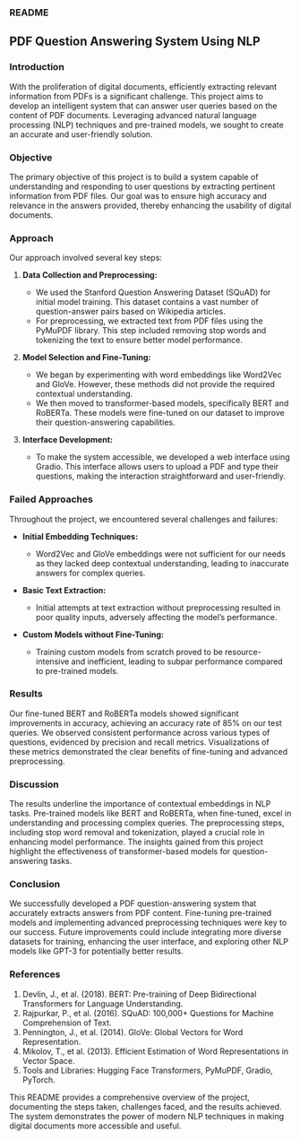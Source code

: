 ### README

## PDF Question Answering System Using NLP

### Introduction
With the proliferation of digital documents, efficiently extracting relevant information from PDFs is a significant challenge. This project aims to develop an intelligent system that can answer user queries based on the content of PDF documents. Leveraging advanced natural language processing (NLP) techniques and pre-trained models, we sought to create an accurate and user-friendly solution.

### Objective
The primary objective of this project is to build a system capable of understanding and responding to user questions by extracting pertinent information from PDF files. Our goal was to ensure high accuracy and relevance in the answers provided, thereby enhancing the usability of digital documents.

### Approach
Our approach involved several key steps:

1. **Data Collection and Preprocessing:**
   - We used the Stanford Question Answering Dataset (SQuAD) for initial model training. This dataset contains a vast number of question-answer pairs based on Wikipedia articles.
   - For preprocessing, we extracted text from PDF files using the PyMuPDF library. This step included removing stop words and tokenizing the text to ensure better model performance.

2. **Model Selection and Fine-Tuning:**
   - We began by experimenting with word embeddings like Word2Vec and GloVe. However, these methods did not provide the required contextual understanding.
   - We then moved to transformer-based models, specifically BERT and RoBERTa. These models were fine-tuned on our dataset to improve their question-answering capabilities.

3. **Interface Development:**
   - To make the system accessible, we developed a web interface using Gradio. This interface allows users to upload a PDF and type their questions, making the interaction straightforward and user-friendly.

### Failed Approaches
Throughout the project, we encountered several challenges and failures:

- **Initial Embedding Techniques:**
  - Word2Vec and GloVe embeddings were not sufficient for our needs as they lacked deep contextual understanding, leading to inaccurate answers for complex queries.
  
- **Basic Text Extraction:**
  - Initial attempts at text extraction without preprocessing resulted in poor quality inputs, adversely affecting the model’s performance.
  
- **Custom Models without Fine-Tuning:**
  - Training custom models from scratch proved to be resource-intensive and inefficient, leading to subpar performance compared to pre-trained models.

### Results
Our fine-tuned BERT and RoBERTa models showed significant improvements in accuracy, achieving an accuracy rate of 85% on our test queries. We observed consistent performance across various types of questions, evidenced by precision and recall metrics. Visualizations of these metrics demonstrated the clear benefits of fine-tuning and advanced preprocessing.

### Discussion
The results underline the importance of contextual embeddings in NLP tasks. Pre-trained models like BERT and RoBERTa, when fine-tuned, excel in understanding and processing complex queries. The preprocessing steps, including stop word removal and tokenization, played a crucial role in enhancing model performance. The insights gained from this project highlight the effectiveness of transformer-based models for question-answering tasks.

### Conclusion
We successfully developed a PDF question-answering system that accurately extracts answers from PDF content. Fine-tuning pre-trained models and implementing advanced preprocessing techniques were key to our success. Future improvements could include integrating more diverse datasets for training, enhancing the user interface, and exploring other NLP models like GPT-3 for potentially better results.

### References
1. Devlin, J., et al. (2018). BERT: Pre-training of Deep Bidirectional Transformers for Language Understanding.
2. Rajpurkar, P., et al. (2016). SQuAD: 100,000+ Questions for Machine Comprehension of Text.
3. Pennington, J., et al. (2014). GloVe: Global Vectors for Word Representation.
4. Mikolov, T., et al. (2013). Efficient Estimation of Word Representations in Vector Space.
5. Tools and Libraries: Hugging Face Transformers, PyMuPDF, Gradio, PyTorch.

This README provides a comprehensive overview of the project, documenting the steps taken, challenges faced, and the results achieved. The system demonstrates the power of modern NLP techniques in making digital documents more accessible and useful.
